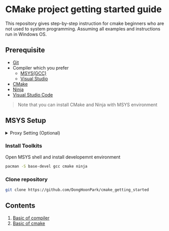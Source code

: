 # CMake project getting started guide

This repository gives step-by-step instruction for cmake beginners who are not used to system programming.
Assuming all examples and instructions run in Windows OS.


## Prerequisite

- [Git](https://git-scm.com/download/win)
- Compiler which you prefer
  - [MSYS(GCC)](https://www.msys2.org/)
  - [Visual Studio](https://visualstudio.microsoft.com/ko/) 
- [CMake](https://cmake.org/download/)
- [Ninja](https://ninja-build.org/)
- [Visual Studio Code](https://code.visualstudio.com/)

> Note that you can install CMake and Ninja with MSYS environment

## MSYS Setup

<details>
<summary>
Proxy Setting (Optional)
</summary> 

If you need to use proxy for web access, please follow instructions below

1. Open MSYS Shell
2. Open profile file with command below

```bash
nano /etc/profile
```

3. Add proxy address setting to last of file

```bash
export HTTP_PROXY="IpAddress:Port" # Like: 127.0.0.1:1477
export HTTPS_PROXY=$HTTP_PROXY
export http_proxy=$HTTP_PROXY
export https_proxy=$HTTP_PROXY
```

4. Close and reopen msys shell

</details> 

### Install Toolkits

Open MSYS shell and install developemnt environment

```bash
pacman -S base-devel gcc cmake ninja
```

### Clone repository

```bash
git clone https://github.com/DongHoonPark/cmake_getting_started
```

## Contents

1. [Basic of compiler](01_basic_of_compiler/Readme.md)
2. [Basic of cmake]()